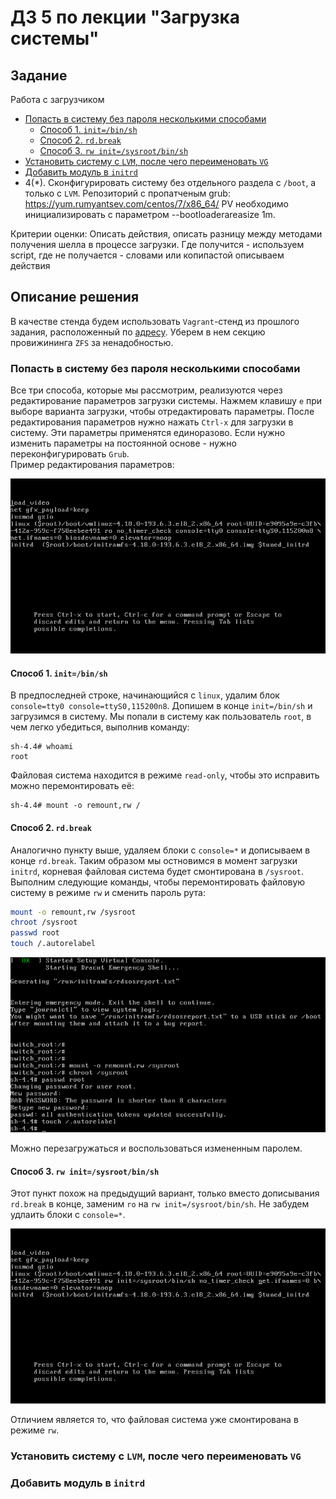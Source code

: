 # ДЗ 5 по лекции "Загрузка системы"

## Задание

Работа с загрузчиком

* [Попасть в систему без пароля несколькими способами](#password)
    * [Способ 1. `init=/bin/sh`](#way1)
    * [Способ 2. `rd.break`](#way2)
    * [Способ 3. `rw init=/sysroot/bin/sh`](#way3)
* [Установить систему с `LVM`, после чего переименовать `VG`](#lvm)
* [Добавить модуль в `initrd`](#initrd)
* 4(*). Сконфигурировать систему без отдельного раздела с `/boot`, а только с `LVM`. Репозиторий с пропатченым grub: https://yum.rumyantsev.com/centos/7/x86_64/ PV необходимо инициализировать с параметром --bootloaderareasize 1m.

Критерии оценки:
Описать действия, описать разницу между методами получения шелла в процессе загрузки. Где получится - используем script, где не получается - словами или копипастой описываем действия

## Описание решения

В качестве стенда будем использовать `Vagrant`-стенд из прошлого задания, расположенный по [адресу](https://github.com/nixuser/virtlab/tree/main/zfs). Уберем в нем секцию провижининга `ZFS` за ненадобностью.

### Попасть в систему без пароля несколькими способами <a name="password"></a>
Все три способа, которые мы рассмотрим, реализуются через редактирование параметров загрузки системы. Нажмем клавишу `e` при выборе варианта загрузки, чтобы отредактировать параметры. После редактирования параметров нужно нажать `Ctrl-x` для загрузки в систему. Эти параметры применятся единоразово. Если нужно изменить параметры на постоянной основе - нужно переконфигурировать `Grub`.\
Пример редактирования параметров:

![Grub_param](GrubParam.png)

#### Способ 1. `init=/bin/sh` <a name="way1"></a>
В предпоследней строке, начинающийся с `linux`, удалим блок `console=tty0 console=ttyS0,115200n8`. Допишем в конце `init=/bin/sh` и загрузимся в систему. Мы попали в систему как пользователь `root`, в чем легко убедиться, выполнив команду:
```
sh-4.4# whoami
root
```
Файловая система находится в режиме `read-only`, чтобы это исправить можно перемонтировать её:
```
sh-4.4# mount -o remount,rw /
```

#### Способ 2. `rd.break` <a name="way2"></a>
Аналогично пункту выше, удаляем блоки с `console=*` и дописываем в конце `rd.break`. Таким образом мы остновимся в момент загрузки `initrd`, корневая файловая система будет смонтирована в `/sysroot`.\
Выполним следующие команды, чтобы перемонтировать файловую систему в режиме `rw` и сменить пароль рута:
```bash
mount -o remount,rw /sysroot
chroot /sysroot
passwd root
touch /.autorelabel
```

![rd.break](RDBreak.png)

Можно перезагружаться и воспользоваться измененным паролем.

#### Способ 3. `rw init=/sysroot/bin/sh` <a name="way3"></a>
Этот пункт похож на предыдущий вариант, только вместо дописывания `rd.break` в конце, заменим `ro` на `rw init=/sysroot/bin/sh`. Не забудем удлаить блоки с `console=*`.

![sysroot](sysroot.png)

Отличием является то, что файловая система уже смонтирована в режиме `rw`.

### Установить систему с `LVM`, после чего переименовать `VG` <a name="lvm"></a>

### Добавить модуль в `initrd` <a name="initrd"></a>